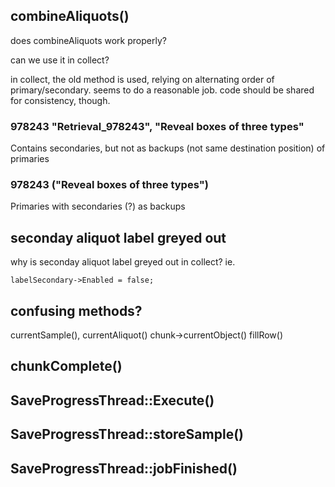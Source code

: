 ##

## combineAliquots()

does combineAliquots work properly?

can we use it in collect?

in collect, the old method is used, relying on alternating order of primary/secondary. seems to do a reasonable job. code should be shared for consistency, though.



###  978243 "Retrieval_978243", "Reveal boxes of three types"

Contains secondaries, but not as backups (not same destination position) of primaries

### 978243 ("Reveal boxes of three types")

Primaries with secondaries (?) as backups

## seconday aliquot label greyed out

why is seconday aliquot label greyed out in collect? ie. 

    labelSecondary->Enabled = false;







## confusing methods?

currentSample(), 
currentAliquot()
chunk->currentObject()
fillRow()


## chunkComplete()

## SaveProgressThread::Execute()

## SaveProgressThread::storeSample()

## SaveProgressThread::jobFinished()


